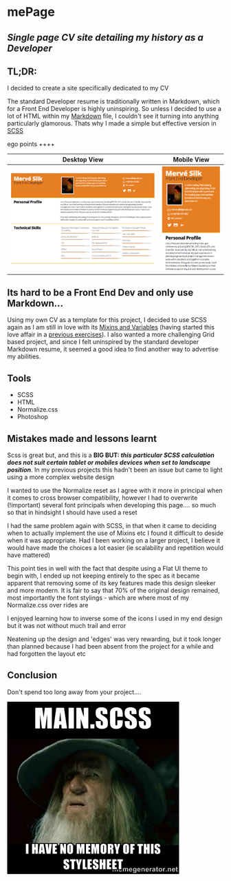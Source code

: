# mePage

## *Single page CV site detailing my history as a Developer*

## __TL;DR:__

I decided to create a site specifically dedicated to my CV

The standard Developer resume is traditionally written in Markdown, which for a Front End Developer is highly uninspiring. So unless I decided to use a lot of HTML within my [Markdown](https://help.github.com/articles/github-flavored-markdown/) file, I couldn't see it turning into anything particularly glamorous. Thats why I made a simple but effective version in [SCSS](http://sass-lang.com/)

 ego points ++++

Desktop View                                                               |  Mobile View
:-------------------------------------------------------------------------:|:----------------------------------------------------------------------:
![Desktop view of website](images/readMe/desktopView.png "Desktop view of sassy mePage web page") |  ![Mobile view of Web Page](images/readMe/mobileView.png "Mobile view of mePage web page")

## Its hard to be a Front End Dev and only use Markdown...

Using my own CV as a template for this project, I decided to use SCSS again as I am still in love with its [Mixins and Variables](http://sass-lang.com/guide) (having started this love affair in a [previous exercises](https://github.com/Mervodactyl/scssyDigimon)). I also wanted a more challenging Grid based project, and since I felt uninspired by the standard developer Markdown resume, it seemed a good idea to find another way to advertise my abilities.

## Tools

* SCSS
* HTML
* Normalize.css
* Photoshop

## Mistakes made and lessons learnt

Scss is great but, and this is a __BIG BUT: *this particular SCSS calculation does not suit certain tablet or mobiles devices when set to landscape position*__. In my previous projects this hadn't been an issue but came to light using a more complex website design

I wanted to use the Normalize reset as I agree with it more in principal when it comes to cross browser compatibility, however I had to overwrite (!important) several font principals when developing this page.... so much so that in hindsight I should have used a reset

I had the same problem again with SCSS, in that when it came to deciding when to actually implement the use of Mixins etc I found it difficult to deside when it was appropriate. Had I been working on a larger project, I believe it would have made the choices a lot easier (ie scalability and repetition would have mattered)

This point ties in well with the fact that despite using a Flat UI theme to begin with, I ended up not keeping entirely to the spec as it became apparent that removing some of its key features made this design sleeker and more modern. It is fair to say that 70% of the original design remained, most importantly the font stylings - which are where most of my Normalize.css over rides are

I enjoyed learning how to inverse some of the icons I used in my end design but it was not without much trail and error

Neatening up the design and 'edges' was very rewarding, but it took longer than planned because I had been absent from the project for a while and had forgotten the layout etc

## Conclusion

Don't spend too long away from your project....

![Scss Meme](images/readMe/scssMeme.jpg "Lord of the Rings Meme")
